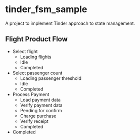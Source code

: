 # tinder_fsm_sample

A project to implement Tinder approach to state management.

## Flight Product Flow

* Select flight
    * Loading flights
    * Idle
    * Completed
* Select passenger count
    * Loading passenger threshold
    * Idle
    * Completed
* Process Payment
    * Load payment data
    * Verify payment data
    * Pending for confirm
    * Charge purchase
    * Verify receipt
    * Completed
* Completed

